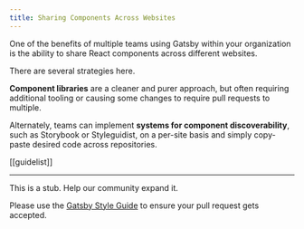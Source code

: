 ```yaml
---
title: Sharing Components Across Websites
---
```


One of the benefits of multiple teams using Gatsby within your organization is the ability to share React components across different websites.

There are several strategies here.

**Component libraries** are a cleaner and purer approach, but often requiring additional tooling or causing some changes to require pull requests to multiple.

Alternately, teams can implement **systems for component discoverability**, such as Storybook or Styleguidist, on a per-site basis and simply copy-paste desired code across repositories.

[[guidelist]]

---

This is a stub. Help our community expand it.

Please use the [Gatsby Style Guide](/contributing/gatsby-style-guide/) to ensure your
pull request gets accepted.
